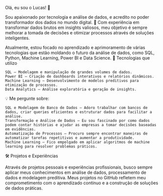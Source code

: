 Olá, eu sou o Lucas! 👋

Sou apaixonado por tecnologia e análise de dados, e acredito no poder transformador dos dados no mundo digital. 🚀 Com experiência em transformar dados brutos em insights valiosos, meu objetivo é sempre melhorar a tomada de decisões e otimizar processos através de soluções inteligentes.

Atualmente, estou focado no aprendizado e aprimoramento de várias tecnologias que estão moldando o futuro da análise de dados, como SQL, Python, Machine Learning, Power BI e Data Science.
🔧 Tecnologias que utilizo

    SQL – Modelagem e manipulação de grandes volumes de dados.
    Power BI – Criação de dashboards interativos e relatórios dinâmicos.
    Machine Learning – Desenvolvimento de modelos preditivos para otimização de processos.
    Data Analytics – Análise exploratória e geração de insights.

💡 Me pergunte sobre:

    SQL e Modelagem de Banco de Dados – Adoro trabalhar com bancos de dados, criar queries eficientes e estruturar dados para facilitar a análise.
    Transformação e Análise de Dados – Eu sou fascinado por como dados podem contar histórias e ajudar as empresas a tomar decisões baseadas em evidências.
    Automatização de Processos – Procuro sempre encontrar maneiras de automatizar tarefas repetitivas e aumentar a produtividade.
    Machine Learning – Fico empolgado em aplicar algoritmos de machine learning para resolver problemas práticos.

🛠️ Projetos e Experiências

Através de projetos pessoais e experiências profissionais, busco sempre aplicar meus conhecimentos em análise de dados, processamento de dados e modelagem preditiva. Meus projetos no GitHub refletem meu comprometimento com o aprendizado contínuo e a construção de soluções de dados práticas.
